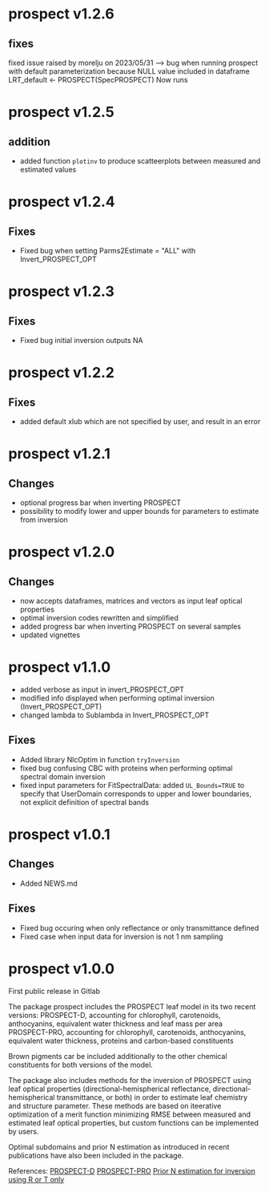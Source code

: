 # prospect v1.2.6

## fixes
fixed issue raised by morelju on 2023/05/31
--> bug when running prospect with default parameterization because NULL value included in dataframe
LRT_default <- PROSPECT(SpecPROSPECT)
Now runs

# prospect v1.2.5

## addition
- added function `plotinv` to produce scatteerplots between measured and estimated values

# prospect v1.2.4

## Fixes
- Fixed bug when setting Parms2Estimate = "ALL" with Invert_PROSPECT_OPT

# prospect v1.2.3

## Fixes
- Fixed bug initial inversion outputs NA

# prospect v1.2.2

## Fixes
- added default xlub which are not specified by user, and result in an error


# prospect v1.2.1

## Changes
- optional progress bar when inverting PROSPECT
- possibility to modify lower and upper bounds for parameters to estimate from inversion

# prospect v1.2.0

## Changes
- now accepts dataframes, matrices and vectors as input leaf optical properties
- optimal inversion codes rewritten and simplified
- added progress bar when inverting PROSPECT on several samples
- updated vignettes

# prospect v1.1.0
- added verbose as input in invert_PROSPECT_OPT
- modified info displayed when performing optimal inversion (Invert_PROSPECT_OPT) 
- changed lambda to Sublambda in Invert_PROSPECT_OPT
 
## Fixes
- Added library NlcOptim in function `tryInversion`
- fixed bug confusing CBC with proteins when performing optimal spectral domain inversion
- fixed input parameters for FitSpectralData: added `UL_Bounds=TRUE` to specify that UserDomain corresponds to upper and lower boundaries, not explicit definition of spectral bands

# prospect v1.0.1

## Changes
- Added NEWS.md

## Fixes
- Fixed bug occuring when only reflectance or only transmittance defined
- Fixed case when input data for inversion is not 1 nm sampling

# prospect v1.0.0
First public release in Gitlab

The package prospect includes the PROSPECT leaf model in its two recent versions: 
PROSPECT-D, accounting for chlorophyll, carotenoids, anthocyanins, equivalent water thickness and leaf mass per area
PROSPECT-PRO, accounting for chlorophyll, carotenoids, anthocyanins, equivalent water thickness, proteins and carbon-based constituents

Brown pigments car be included additionally to the other chemical constituents for both versions of the model.

The package also includes methods for the inversion of PROSPECT using leaf optical properties (directional-hemispherical reflectance, directional-hemispherical transmittance, or both) in order to estimate leaf chemistry and structure parameter.
These methods are based on iteerative optimization of a merit function minimizing RMSE between measured and estimated leaf optical properties, but custom functions can be implemented by users.

Optimal subdomains and prior N estimation as introduced in recent publications have also been included in the package.

References: 
[PROSPECT-D](https://doi.org/10.1016/j.rse.2017.03.004)
[PROSPECT-PRO](https://doi.org/10.1016/j.rse.2020.112173)
[Prior N estimation for inversion using R or T only](https://doi.org/10.1016/j.rse.2020.112176)
